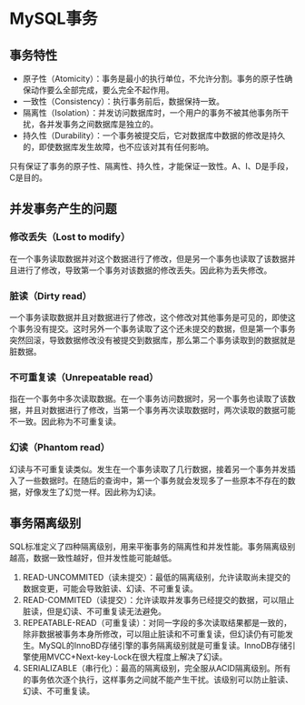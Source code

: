 # MySQL事务

## 事务特性

- 原子性（Atomicity）：事务是最小的执行单位，不允许分割。事务的原子性确保动作要么全部完成，要么完全不起作用。
- 一致性（Consistency）：执行事务前后，数据保持一致。
- 隔离性（Isolation）：并发访问数据库时，一个用户的事务不被其他事务所干扰，各并发事务之间数据库是独立的。
- 持久性（Durability）：一个事务被提交后，它对数据库中数据的修改是持久的，即使数据库发生故障，也不应该对其有任何影响。

只有保证了事务的原子性、隔离性、持久性，才能保证一致性。A、I、D是手段，C是目的。

## 并发事务产生的问题

### 修改丢失（Lost to modify）

在一个事务读取数据并对这个数据进行了修改，但是另一个事务也读取了该数据并且进行了修改，导致第一个事务对该数据的修改丢失。因此称为丢失修改。

### 脏读（Dirty read）

一个事务读取数据并且对数据进行了修改，这个修改对其他事务是可见的，即使这个事务没有提交。这时另外一个事务读取了这个还未提交的数据，但是第一个事务突然回滚，导致数据修改没有被提交到数据库，那么第二个事务读取到的数据就是脏数据。

### 不可重复读（Unrepeatable read）

指在一个事务中多次读取数据。在一个事务访问数据时，另一个事务也读取了该数据，并且对数据进行了修改，当第一个事务再次读取数据时，两次读取的数据可能不一致。因此称为不可重复读。

### 幻读（Phantom read）

幻读与不可重复读类似。发生在一个事务读取了几行数据，接着另一个事务并发插入了一些数据时。在随后的查询中，第一个事务就会发现多了一些原本不存在的数据，好像发生了幻觉一样。因此称为幻读。

## 事务隔离级别

SQL标准定义了四种隔离级别，用来平衡事务的隔离性和并发性能。事务隔离级别越高，数据一致性越好，但并发性能可能越低。

1. READ-UNCOMMITED（读未提交）：最低的隔离级别，允许读取尚未提交的数据变更，可能会导致脏读、幻读、不可重复读。
2. READ-COMMITED（读提交）：允许读取并发事务已经提交的数据，可以阻止脏读，但是幻读、不可重复读无法避免。
3. REPEATABLE-READ（可重复读）：对同一字段的多次读取结果都是一致的，除非数据被事务本身所修改，可以阻止脏读和不可重复读，但幻读仍有可能发生。MySQL的InnoBD存储引擎的事务隔离级别就是可重复读。InnoDB存储引擎使用MVCC+Next-key-Lock在很大程度上解决了幻读。
4. SERIALIZABLE（串行化）：最高的隔离级别，完全服从ACID隔离级别。所有的事务依次逐个执行，这样事务之间就不能产生干扰。该级别可以防止脏读、幻读、不可重复读。
